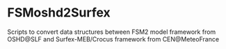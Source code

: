 # FSMoshd2Surfex
Scripts to convert data structures between FSM2 model framework from OSHD@SLF and Surfex-MEB/Crocus framework from CEN@MeteoFrance
